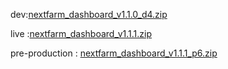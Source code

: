 



dev:[nextfarm_dashboard_v1.1.0_d4.zip](https://github.com/user-attachments/files/18734590/nextfarm_dashboard_v1.1.0_d4.zip)

live :[nextfarm_dashboard_v1.1.1.zip](https://github.com/user-attachments/files/18703914/nextfarm_dashboard_v1.1.1.zip)




pre-production : [nextfarm_dashboard_v1.1.1_p6.zip](https://github.com/user-attachments/files/18749933/nextfarm_dashboard_v1.1.1_p6.zip)
